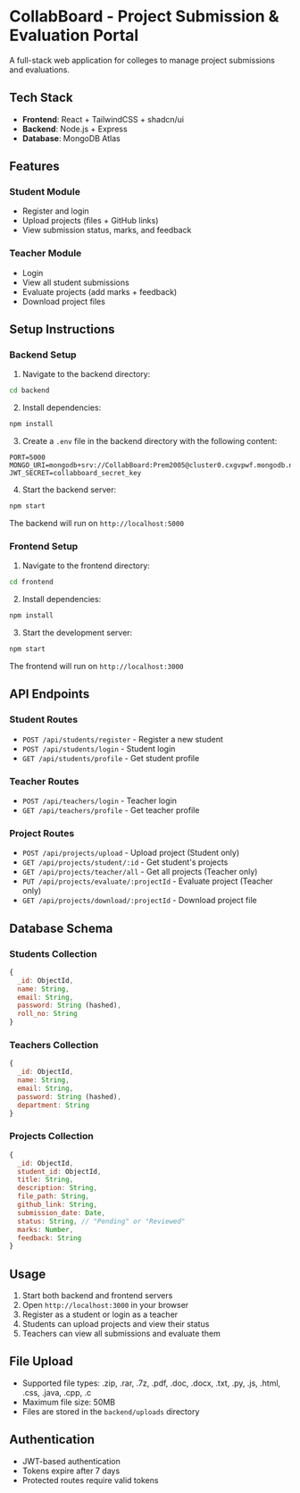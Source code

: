 # CollabBoard - Project Submission & Evaluation Portal

A full-stack web application for colleges to manage project submissions and evaluations.

## Tech Stack

- **Frontend**: React + TailwindCSS + shadcn/ui
- **Backend**: Node.js + Express
- **Database**: MongoDB Atlas

## Features

### Student Module
- Register and login
- Upload projects (files + GitHub links)
- View submission status, marks, and feedback

### Teacher Module
- Login
- View all student submissions
- Evaluate projects (add marks + feedback)
- Download project files

## Setup Instructions

### Backend Setup

1. Navigate to the backend directory:
```bash
cd backend
```

2. Install dependencies:
```bash
npm install
```

3. Create a `.env` file in the backend directory with the following content:
```
PORT=5000
MONGO_URI=mongodb+srv://CollabBoard:Prem2005@cluster0.cxgvpwf.mongodb.net/
JWT_SECRET=collabboard_secret_key
```

4. Start the backend server:
```bash
npm start
```

The backend will run on `http://localhost:5000`

### Frontend Setup

1. Navigate to the frontend directory:
```bash
cd frontend
```

2. Install dependencies:
```bash
npm install
```

3. Start the development server:
```bash
npm start
```

The frontend will run on `http://localhost:3000`

## API Endpoints

### Student Routes
- `POST /api/students/register` - Register a new student
- `POST /api/students/login` - Student login
- `GET /api/students/profile` - Get student profile

### Teacher Routes
- `POST /api/teachers/login` - Teacher login
- `GET /api/teachers/profile` - Get teacher profile

### Project Routes
- `POST /api/projects/upload` - Upload project (Student only)
- `GET /api/projects/student/:id` - Get student's projects
- `GET /api/projects/teacher/all` - Get all projects (Teacher only)
- `PUT /api/projects/evaluate/:projectId` - Evaluate project (Teacher only)
- `GET /api/projects/download/:projectId` - Download project file

## Database Schema

### Students Collection
```javascript
{
  _id: ObjectId,
  name: String,
  email: String,
  password: String (hashed),
  roll_no: String
}
```

### Teachers Collection
```javascript
{
  _id: ObjectId,
  name: String,
  email: String,
  password: String (hashed),
  department: String
}
```

### Projects Collection
```javascript
{
  _id: ObjectId,
  student_id: ObjectId,
  title: String,
  description: String,
  file_path: String,
  github_link: String,
  submission_date: Date,
  status: String, // "Pending" or "Reviewed"
  marks: Number,
  feedback: String
}
```

## Usage

1. Start both backend and frontend servers
2. Open `http://localhost:3000` in your browser
3. Register as a student or login as a teacher
4. Students can upload projects and view their status
5. Teachers can view all submissions and evaluate them

## File Upload

- Supported file types: .zip, .rar, .7z, .pdf, .doc, .docx, .txt, .py, .js, .html, .css, .java, .cpp, .c
- Maximum file size: 50MB
- Files are stored in the `backend/uploads` directory

## Authentication

- JWT-based authentication
- Tokens expire after 7 days
- Protected routes require valid tokens



